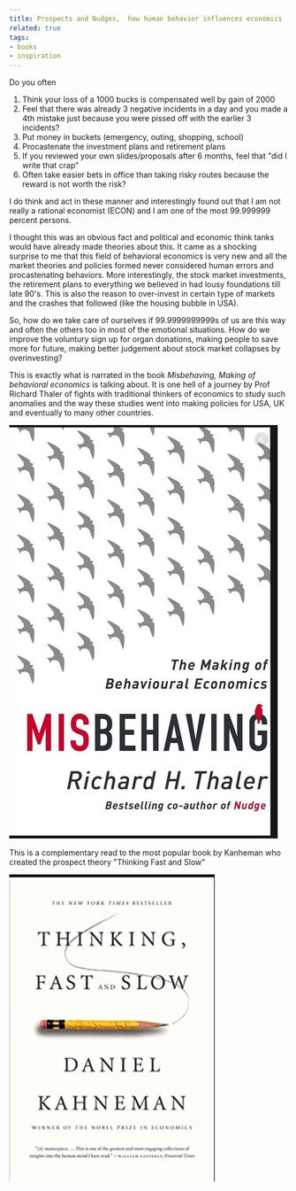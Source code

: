 ```yaml
---
title: Prospects and Nudges,  how human behavior influences economics
related: true
tags:
- books
- inspiration
---
```


Do you often 

1. Think your loss of a 1000 bucks is compensated well by gain of 2000
2. Feel that there was already 3 negative incidents in a day and you made a 4th mistake just because you were pissed off with the earlier 3 incidents?
3. Put money in buckets (emergency, outing, shopping, school) 
4. Procastenate the investment plans and retirement plans
5. If you reviewed your own slides/proposals after 6 months, feel that "did I write that crap" 
6. Often take easier bets in office than taking risky routes because the reward is not worth the risk?

I do think and act in these manner and interestingly found out that I am not really a rational economist (ECON) and I am one of the most 99.999999 percent persons. 

I thought this was an obvious fact and political and economic think tanks would have already made theories about this. It came as a shocking surprise to me that this field of behavioral economics is very new and all the market theories and policies formed never considered human errors and procastenating behaviors. More interestingly, the stock market investments, the retirement plans to everything we believed in had lousy foundations till late 90's.  This is also the reason to over-invest in certain type of markets and the crashes that followed (like the housing bubble in USA). 

So, how do we take care of ourselves if 99.9999999999s of us are this way and often the others too in most of the emotional situations. How do we improve the voluntury sign up for organ donations, making people to save more for future, making better judgement about stock market collapses by overinvesting?  

This is exactly what is narrated in the book *Misbehaving, Making of behavioral economics* is talking about. It is one hell of a journey by Prof Richard Thaler of fights with traditional thinkers of economics to study such anomalies and the way these studies went into making policies for USA, UK and eventually to many other countries. 

![Misbehaving: Making of behavioral economics](/assets/images/misbehaving_book.jpg) 

This is a complementary read to the most popular book by Kanheman who created the prospect theory "Thinking Fast and Slow" 

![Thinking fast and slow](/assets/images/thinking_fast_slow_book.jpg)
